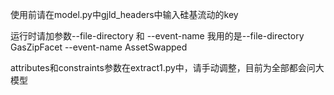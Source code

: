 使用前请在model.py中gjld_headers中输入硅基流动的key

运行时请加参数--file-directory 和 --event-name 
我用的是--file-directory GasZipFacet --event-name AssetSwapped

attributes和constraints参数在extract1.py中，请手动调整，目前为全部都会问大模型
